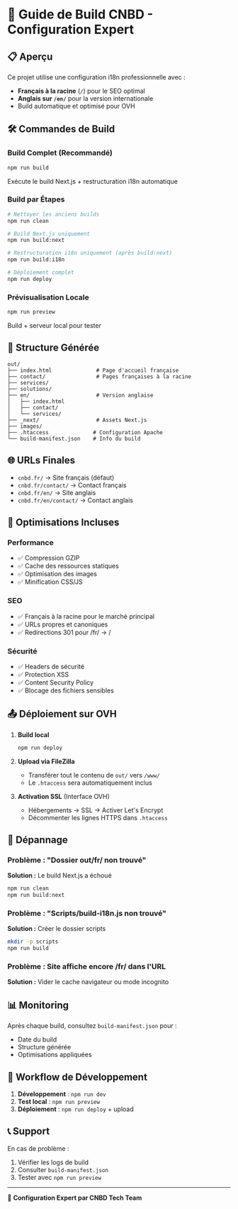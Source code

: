 # 🚀 Guide de Build CNBD - Configuration Expert

## 📋 Aperçu

Ce projet utilise une configuration i18n professionnelle avec :
- **Français à la racine** (`/`) pour le SEO optimal
- **Anglais sur `/en/`** pour la version internationale
- Build automatique et optimisé pour OVH

## 🛠️ Commandes de Build

### Build Complet (Recommandé)
```bash
npm run build
```
Exécute le build Next.js + restructuration i18n automatique

### Build par Étapes
```bash
# Nettoyer les anciens builds
npm run clean

# Build Next.js uniquement
npm run build:next

# Restructuration i18n uniquement (après build:next)
npm run build:i18n

# Déploiement complet
npm run deploy
```

### Prévisualisation Locale
```bash
npm run preview
```
Build + serveur local pour tester

## 📁 Structure Générée

```
out/
├── index.html              # Page d'accueil française
├── contact/                # Pages françaises à la racine
├── services/
├── solutions/
├── en/                     # Version anglaise
│   ├── index.html
│   ├── contact/
│   └── services/
├── _next/                  # Assets Next.js
├── images/
├── .htaccess              # Configuration Apache
└── build-manifest.json    # Info du build
```

## 🌐 URLs Finales

- `cnbd.fr/` → Site français (défaut)
- `cnbd.fr/contact/` → Contact français
- `cnbd.fr/en/` → Site anglais
- `cnbd.fr/en/contact/` → Contact anglais

## 🔧 Optimisations Incluses

### Performance
- ✅ Compression GZIP
- ✅ Cache des ressources statiques
- ✅ Optimisation des images
- ✅ Minification CSS/JS

### SEO
- ✅ Français à la racine pour le marché principal
- ✅ URLs propres et canoniques
- ✅ Redirections 301 pour /fr/ → /

### Sécurité
- ✅ Headers de sécurité
- ✅ Protection XSS
- ✅ Content Security Policy
- ✅ Blocage des fichiers sensibles

## 📤 Déploiement sur OVH

1. **Build local**
   ```bash
   npm run deploy
   ```

2. **Upload via FileZilla**
   - Transférer tout le contenu de `out/` vers `/www/`
   - Le `.htaccess` sera automatiquement inclus

3. **Activation SSL** (Interface OVH)
   - Hébergements → SSL → Activer Let's Encrypt
   - Décommenter les lignes HTTPS dans `.htaccess`

## 🐛 Dépannage

### Problème : "Dossier out/fr/ non trouvé"
**Solution :** Le build Next.js a échoué
```bash
npm run clean
npm run build:next
```

### Problème : "Scripts/build-i18n.js non trouvé"
**Solution :** Créer le dossier scripts
```bash
mkdir -p scripts
npm run build
```

### Problème : Site affiche encore /fr/ dans l'URL
**Solution :** Vider le cache navigateur ou mode incognito

## 📊 Monitoring

Après chaque build, consultez `build-manifest.json` pour :
- Date du build
- Structure générée
- Optimisations appliquées

## 🔄 Workflow de Développement

1. **Développement** : `npm run dev`
2. **Test local** : `npm run preview`
3. **Déploiement** : `npm run deploy` + upload

## 📞 Support

En cas de problème :
1. Vérifier les logs de build
2. Consulter `build-manifest.json`
3. Tester avec `npm run preview`

---

🎯 **Configuration Expert par CNBD Tech Team** 